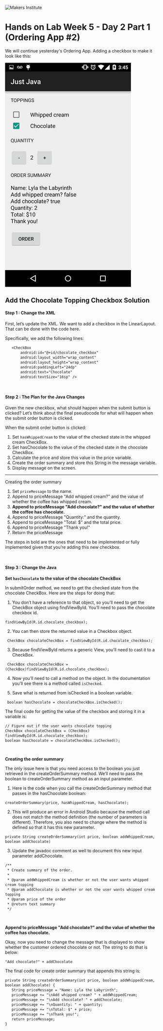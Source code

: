 ![Makers Institute](https://makersinstitute.id/img/logo-makersinstitute.png)

# Hands on Lab Week 5 - Day 2 Part 1 (Ordering App #2)


We will continue yesterday's Ordering App. Adding a checkbox to make it look like this:

![Final App](../images/w5d2%20-%202.png)


## Add the Chocolate Topping Checkbox Solution
#### Step 1 : Change the XML
First, let’s update the XML. We want to add a checkbox in the LinearLayout. That can be done with the code here.

Specifically, we add the following lines:
```
   <CheckBox
       android:id="@+id/chocolate_checkbox"
       android:layout_width="wrap_content"
       android:layout_height="wrap_content"
       android:paddingLeft="24dp"
       android:text="Chocolate"
       android:textSize="16sp" />
```
</br>

#### Step 2 : The Plan for the Java Changes
Given the new checkbox, what should happen when the submit button is clicked? Let’s think about the final pseudocode for what will happen when the submit order button is clicked.

When the submit order button is clicked:

1. Set `hasWhippedCream` to the value of the checked state in the whipped cream CheckBox.
2. Set hasChocolate to the value of the checked state in the chocolate CheckBox.
3. Calculate the price and store this value in the price variable.
4. Create the order summary and store this String in the message variable.
5. Display message on the screen.
---

Creating the order summary
1. Set `priceMessage` to the name.
2. Append to priceMessage "Add whipped cream?" and the value of whether the coffee has whipped cream.
3. **Append to priceMessage "Add chocolate?" and the value of whether the coffee has chocolate.**
4. Append to priceMessage "Quantity:" and the quantity.
5. Append to priceMessage "Total: $" and the total price.
6. Append to priceMessage "Thank you!"
7. Return the priceMessage

The steps in bold are the ones that need to be implemented or fully implemented given that you’re adding this new checkbox.

</br>

#### Step 3 : Change the Java
**Set `hasChocolate` to the value of the chocolate CheckBox**

In submitOrder method, we need to get the checked state from the chocolate CheckBox. Here are the steps for doing that:

1. You don’t have a reference to that object, so you’ll need to get the CheckBox object using findViewById. You’ll need to pass the chocolate checkbox id.

 ```
 findViewById(R.id.chocolate_checkbox);
```

2. You can then store the returned value in a Checkbox object.
```
 CheckBox chocolateCheckBox = findViewById(R.id.chocolate_checkbox); 
```

3. Because findViewById returns a generic View, you’ll need to cast it to a CheckBox.
```
 CheckBox chocolateCheckBox = (CheckBox)findViewById(R.id.chocolate_checkbox); 
```

4. Now you’ll need to call a method on the object. In the documentation you’ll see there is a method called `isChecked`.

5. Save what is returned from isChecked in a boolean variable.
```
 boolean hasChocolate = chocolateCheckBox.isChecked(); 
```

The final code for getting the value of the checkbox and storing it in a variable is:
```
// Figure out if the user wants chocolate topping
CheckBox chocolateCheckBox = (CheckBox) findViewById(R.id.chocolate_checkbox);
boolean hasChocolate = chocolateCheckBox.isChecked();
```
</br>

**Creating the order summary**

The only issue here is that you need access to the boolean you just retrieved in the createOrderSummary method. We’ll need to pass the boolean to createOrderSummary method as an input parameter.

1. Here is the code when you call the createOrderSummary method that passes in the hasChocolate boolean:
```
createOrderSummary(price, hasWhippedCream, hasChocolate);
```

2. This will produce an error in Android Studio because the method call does not match the method definition (the number of parameters is different). Therefore, you also need to change where the method is defined so that it has this new parameter.
```
private String createOrderSummary(int price, boolean addWhippedCream, boolean addChocolate)
```

3. Update the javadoc comment as well to document this new input parameter addChocolate.
```
/**
 * Create summary of the order.
 *
 * @param addWhippedCream is whether or not the user wants whipped cream topping
 * @param addChocolate is whether or not the user wants whipped cream topping
 * @param price of the order
 * @return text summary
 */
 ```
 </br>
 
**Append to priceMessage "Add chocolate?" and the value of whether the coffee has chocolate.**

Okay, now you need to change the message that is displayed to show whether the customer ordered chocolate or not. The string to do that is below:
```
"Add chocolate?" + addChocolate 
```
The final code for create order summary that appends this string is:
```
private String createOrderSummary(int price, boolean addWhippedCream, boolean addChocolate) {
   String priceMessage = "Name: Lyla the Labyrinth";
   priceMessage += "\nAdd whipped cream? " + addWhippedCream;
   priceMessage += "\nAdd chocolate? " + addChocolate;
   priceMessage += "\nQuantity: " + quantity;
   priceMessage += "\nTotal: $" + price;
   priceMessage += "\nThank you!";
   return priceMessage;
}
```